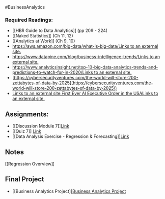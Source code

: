 #BusinessAnalytics
### Required Readings:
- [[HBR Guide to Data Analytics]] (pp 209 - 224)
- [[Naked Statistics]] (Ch 11, 12) 
- [[Analytics at Work]] (Ch 9, 10)
- [https://aws.amazon.com/big-data/what-is-big-data/Links to an external site.](https://aws.amazon.com/big-data/what-is-big-data/)
- [https://www.datapine.com/blog/business-intelligence-trends/Links to an external site.](https://www.datapine.com/blog/business-intelligence-trends/)
- [https://www.analyticsinsight.net/top-10-big-data-analytics-trends-and-predictions-to-watch-for-in-2020/Links to an external site.](https://www.analyticsinsight.net/top-10-big-data-analytics-trends-and-predictions-to-watch-for-in-2020/)
- [https://cybersecurityventures.com/the-world-will-store-200-zettabytes-of-data-by-2025](https://cybersecurityventures.com/the-world-will-store-200-zettabytes-of-data-by-2025/)
- [Links to an external site.](https://cybersecurityventures.com/the-world-will-store-200-zettabytes-of-data-by-2025/)[First Ever AI Executive Order in the USALinks to an external site.](https://www.cnbc.com/amp/2023/10/30/biden-unveils-us-governments-first-ever-ai-executive-order.html "Link")
## Assignments:
- [[Discussion Module 7]][Link](https://messiah.instructure.com/courses/2025725/modules/items/40967014)
- [[Quiz 7]] [Link](https://messiah.instructure.com/courses/2025725/modules/items/40967013)
- [[Data Analysis Exercise - Regression & Forecasting]][Link](https://messiah.instructure.com/courses/2025725/modules/items/40967015)

## Notes
[[Regression Overview]]

## Final Project
- [[Business Analytics Project]][Business Analytics Project](https://messiah.instructure.com/courses/2025725/assignments/19199284?module_item_id=40967004)
